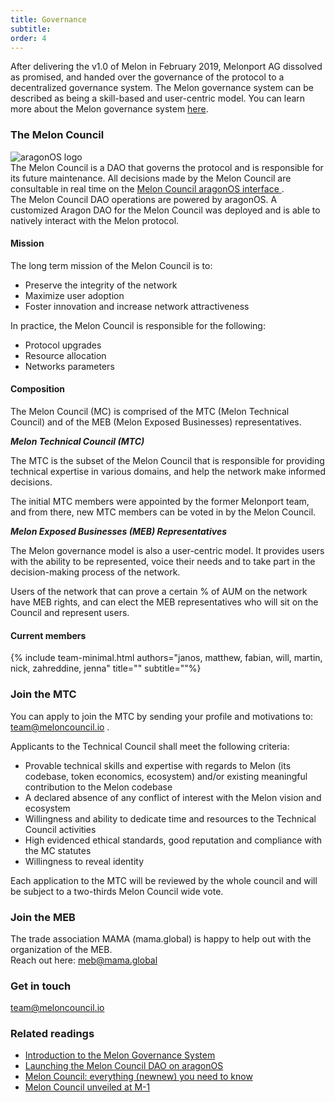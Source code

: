 ```yaml
---
title: Governance
subtitle: 
order: 4
---
```


After delivering the v1.0 of Melon in February 2019, Melonport AG dissolved as promised, and handed over the governance of the protocol to a decentralized governance system. The Melon governance system can be described as being a skill-based and user-centric model. You can learn more about the Melon governance system [here](https://medium.com/melonprotocol/introduction-to-the-melon-governance-system-f6ff73c70eb0).


### The Melon Council
<div class="uk-grid">
	<div class="uk-flex uk-flex-middle uk-width-1-1 uk-width-1-4@m uk-margin">
		<img class="uk-image--medium" src="{{site.uploads | absolute_url}}aragon-logo.png" alt="aragonOS logo">
	</div>
	<div class="uk-width-1-1 uk-width-3-4@m">
		The Melon Council is a DAO that governs the protocol and is responsible for its future maintenance. All decisions made by the Melon Council are consultable in real time on the <a href="https://aragon.mainnet.aragonpm.com/#/0xfe1f2de598f42ce67bb9aad5ad473f0272d09b74/0x5e7ddf72114842a580b8d0db57da191eeced8db9" target="_blank">Melon Council aragonOS interface </a> .<br>The Melon Council DAO operations are powered by aragonOS.  A customized Aragon DAO for the Melon Council was deployed and is able to natively interact with the Melon protocol.
	</div>
</div>

#### Mission

The long term mission of the Melon Council is to: 
- Preserve the integrity of the network 
- Maximize user adoption 
- Foster innovation and increase network attractiveness

In practice, the Melon Council is responsible for the following: 
- Protocol upgrades
- Resource allocation 
- Networks parameters 

#### Composition

The Melon Council (MC) is comprised of the MTC (Melon Technical Council) and of the MEB (Melon Exposed Businesses) representatives.

**<i>Melon Technical Council (MTC)</i>**

The MTC is the subset of the Melon Council that is responsible for providing technical expertise in various domains, and help the network make informed decisions. 

The initial MTC members were appointed by the former Melonport team, and from there, new MTC members can be voted in by the Melon Council. 

**<i>Melon Exposed Businesses (MEB) Representatives</i>**

The Melon governance model is also a user-centric model. It provides users with the ability to be represented, voice their needs and to take part in the decision-making process of the network. 

Users of the network that can prove a certain % of  AUM on the network have MEB rights, and can elect the MEB representatives who will sit on the Council and represent users. 

#### Current members

{% include team-minimal.html authors="janos, matthew, fabian, will, martin, nick, zahreddine, jenna" title="" subtitle=""%}

### Join the MTC

You can apply to join the MTC by sending your profile and motivations to: [team@meloncouncil.io](mailto:team@meloncouncil.io) . 

Applicants to the Technical Council shall meet the following criteria:
- Provable technical skills and expertise with regards to Melon (its codebase, token economics, ecosystem) and/or existing meaningful contribution to the Melon codebase
- A declared absence of any conflict of interest with the Melon vision and ecosystem
- Willingness and ability to dedicate time and resources to the Technical Council activities
- High evidenced ethical standards, good reputation and compliance with the MC statutes
- Willingness to reveal identity

Each application to the MTC will be reviewed by the whole council and will be subject to a two-thirds Melon Council wide vote. 

### Join the MEB

The trade association MAMA (mama.global) is happy to help out with the organization of the MEB.<br>Reach out here: [meb@mama.global](mailto:meb@mama.global)

### Get in touch

[team@meloncouncil.io](mailto:team@meloncouncil.io)

### Related readings

- [Introduction to the Melon Governance System](https://medium.com/melonprotocol/introduction-to-the-melon-governance-system-f6ff73c70eb0)
- [Launching the Melon Council DAO on aragonOS](https://medium.com/melonprotocol/launching-the-melon-council-dao-on-aragonos-42147c86582)
- [Melon Council: everything (newnew) you need to know](https://medium.com/melonprotocol/melon-council-ee7eb75968ac)
- [Melon Council unveiled at M-1](https://medium.com/melonprotocol/melon-council-unveiled-at-m-1-ae87d999b7ba) 

